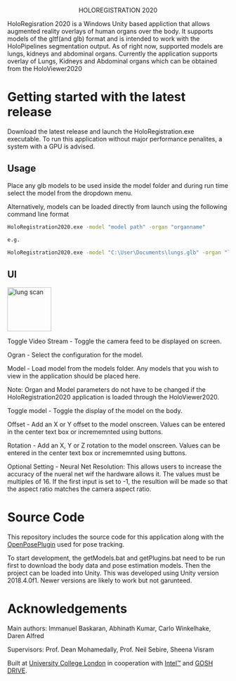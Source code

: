 <p align="center">
  HOLOREGISTRATION 2020
</p>

HoloRegisration 2020 is a Windows Unity based appliction that allows augmented reality overlays of human organs over the body. It supports models of the gltf(and glb) format and is intended to work with the HoloPipelines segmentation output. As of right now, supported models are lungs, kidneys and abdominal organs. Currently the application supports overlay of Lungs, Kidneys and Abdominal organs which can be obtained from the HoloViewer2020

# Getting started with the latest release
Download the latest release and launch the HoloRegistration.exe executable.
To run this application without major performance penalites, a system with a GPU is advised.

## Usage
Place any glb models to be used inside the model folder and during run time select the model from the dropdown menu.

Alternatively, models can be loaded directly from launch using the following command line format
```bash
HoloRegistration2020.exe -model "model path" -organ "organname"

e.g.

HoloRegistration2020.exe -model "C:\User\Documents\lungs.glb" -organ "lungs"
```

## UI
<img width="100" alt="lung scan" src="https://user-images.githubusercontent.com/24493864/81484476-96453600-923d-11ea-9ae2-12f735336f86.png">

Toggle Video Stream - Toggle the camera feed to be displayed on screen.

Ogran - Select the configuration for the model.

Model - Load model from the models folder. Any models that you wish to view in the application should be placed here.

Note: Organ and Model parameters do not have to be changed if the HoloRegistration2020 application is loaded through the HoloViewer2020.

Toggle model - Toggle the display of the model on the body.

Offset - Add an X or Y offset to the model onscreen. Values can be entered in the center text box or incrememnted using buttons. 

Rotation - Add an X, Y or Z rotation to the model onscreen. Values can be entered in the center text box or incrememnted using buttons.

Optional Setting - Neural Net Resolution: This allows users to increase the accuracy of the nueral net wif the hardware allows it. The values must be multiples of 16. If the first input is set to -1, the resultion will be made so that the aspect ratio matches the camera aspect ratio.

# Source Code
This repository includes the source code for this application along with the [OpenPosePlugin](https://github.com/CMU-Perceptual-Computing-Lab/openpose_unity_plugin) used for pose tracking.

To start development, the getModels.bat and getPlugins.bat need to be run first to download the body data and pose estimation models. Then the project can be loaded into Unity. This was developed using Unity version 2018.4.0f1. Newer versions are likely to work but not garunteed.

# Acknowledgements
Main authors: Immanuel Baskaran, Abhinath Kumar, Carlo Winkelhake, Daren Alfred

Supervisors: Prof. Dean Mohamedally, Prof. Neil Sebire, Sheena Visram

Built at [University College London](https://www.ucl.ac.uk/) in cooperation with [Intel™](https://www.intel.co.uk) and [GOSH DRIVE](https://www.goshdrive.com/).

